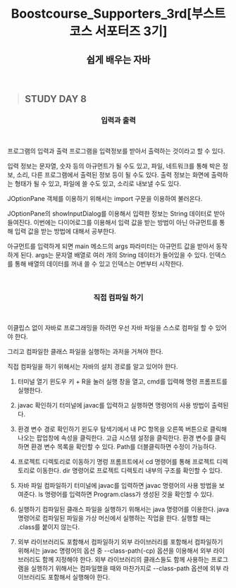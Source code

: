 <h1 align = "center">Boostcourse_Supporters_3rd[부스트코스 서포터즈 3기]</h1>
<h2 align = "center">쉽게 배우는 자바</h2>
<br>

>## STUDY DAY 8
<h3 align = "center">입력과 출력</h3>
<br>

프로그램의 입력과 출력
프로그램을 입력정보를 받아서 출력하는 것이라고 할 수 있다.

입력 정보는 문자열, 숫자 등의 아규먼트가 될 수도 있고, 파일, 네트워크를 통해 박은 정보, 소리, 다른 프로그램에서 출력된 정보 등이 될 수도 있다.
출력 정보는 화면에 출력하는 형태가 될 수 있고, 파일에 쓸 수도 있고, 소리로 내보낼 수도 있다.

JOptionPane 객체를 이용하기 위해서는 import 구문을 이용하여 불러온다.

JOptionPane의 showInputDialog를 이용해서 입력한 정보는 String 데이터로 받아들여진다.
이번에는 다이어로그를 이용해서 입력 값을 받는 방법이 아닌 아규먼트를 통해 입력 값을 받는 방법에 대해서 공부한다.

아규먼트를 입력하게 되면 main 메소드의 args 파라미터는 아규먼트 값을 받아서 동작하게 된다.
args는 문자열 배열로 여러 개의 String 데이터가 들어있을 수 있다.
인덱스를 통해 배열의 데이터를 꺼내 쓸 수 있고 인덱스는 0번부터 시작한다.

<br>

<h3 align = "center">직접 컴파일 하기</h3>
<br>

이클립스 없이 자바로 프로그래밍을 하려먼 우선 자바 파일을 스스로 컴파일 할 수 있어야 한다.

그리고 컴파일한 클래스 파일을 실행하는 과저을 거쳐야 한다.

직접 컴파일을 하기 위해서는 자바의 설치 경로를 알고 있어야 한다.

1. 터미널 열기
윈도우 키 + R을 눌러 실행 창을 열고, cmd를 입력해 명령 프롬프트를 실행한다.

2. javac 확인하기
터미널에 javac를 입력하고 실행하면 명령어의 사용 방법이 출력된다.

3. 환경 변수 경로 확인하기
윈도우 탐색기에서 내 PC 항목을 오른쪽 버튼으로 클릭해 나오는 팝업창에 속성을 클릭한다.
고급 시스템 설정을 클릭한다.
환경 변수를 클릭하면 환경 변수 목록을 확인할 수 있다.
Path를 더블클릭하면 수정이 가능하다.

4. 프로젝트 디렉토리로 이동하기
명렁 프롬프트에서 cd 명령어를 통해 프로젝트 디렉토리로 이동한다.
dir 명령어로 프로젝트 디렉토리 내부의 구조를 확인할 수 있다.

5. 자바 파일 컴파일하기
터미널에 javac를 입력하면 javac 명령어의 사용 방법을 보여준다.
ls 명령어를 입력하면 Program.class가 생성된 것을 확인할 수 있다.

5. 실행하기
컴파일된 클래스 파일을 실행하기 위해서는 java 명령어를 이용한다.
java 명령어로 컴파일된 파일을 가상 머신에서 실행하는 작업을 한다.
실행할 때는 .class를 붙이지 않는다.

6. 외부 라이브러리도 포함해서 컴파일하기
외부 라이브러리를 포함해서 컴파일하기 위해서는 javac 명령어의 옵션 중 --class-path(-cp) 옵션을 이용해서 외부 라이브러리도 함께 지정해야 한다.
외부 라이브러리의 클래스들도 함께 사용하는 프로그램을 실행하기 위해서는 컴파일했을 때와 마찬가지로 --class-path 옵션에 외부 라이브러리도 포함해서 실행해야 한다.

<br>
